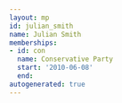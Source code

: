 ```yaml
---
layout: mp
id: julian_smith
name: Julian Smith
memberships:
- id: con
  name: Conservative Party
  start: '2010-06-08'
  end: 
autogenerated: true
---
```

